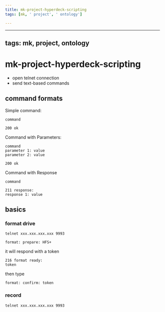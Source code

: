 ```yaml
---
title: mk-project-hyperdeck-scripting
tags: [mk, ' project', ' ontology']

---
```


---
tags: mk, project, ontology
---

# mk-project-hyperdeck-scripting

- open telnet connection
- send text-based commands


## command formats

Simple command:
```
command

200 ok
```

Command with Parameters:

```
command
parameter 1: value
parameter 2: value

200 ok
```

Command with Response

```
command

211 response:
response 1: value
```

## basics


### format drive
```
telnet xxx.xxx.xxx.xxx 9993

format: prepare: HFS+
```

it will respond with a token

```
216 format ready:
token
```

then type
```
format: confirm: token
```

### record

```
telnet xxx.xxx.xxx.xxx 9993
